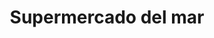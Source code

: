 ---
title: "Supermercado del mar"
url: /cartagena-el-recreo/supermercado-del-mar/
shop: Supermarkt
---